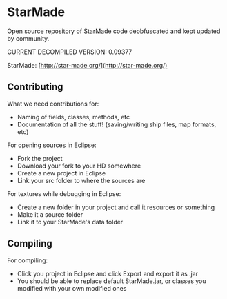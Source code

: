 StarMade
========

Open source repository of StarMade code deobfuscated and kept updated by community.

CURRENT DECOMPILED VERSION: 0.09377

StarMade: [http://star-made.org/](http://star-made.org/)

Contributing
-----------

What we need contributions for:
* Naming of fields, classes, methods, etc
* Documentation of all the stuff! (saving/writing ship files, map formats, etc)

For opening sources in Eclipse:
* Fork the project
* Download your fork to your HD somewhere
* Create a new project in Eclipse
* Link your src folder to where the sources are

For textures while debugging in Eclipse:
* Create a new folder in your project and call it resources or something
* Make it a source folder
* Link it to your StarMade's data folder

Compiling
-----------

For compiling:
* Click you project in Eclipse and click Export and export it as .jar
* You should be able to replace default StarMade.jar, or classes you modified with your own modified ones
